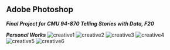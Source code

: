 ## Adobe Photoshop

_**Final Project for CMU 94-870 Telling Stories with Data, F20**_

_**Personal Works**_
![creative1](https://user-images.githubusercontent.com/38139294/94883306-5115e080-0438-11eb-94f4-c1d111a7efd1.JPG)
![creative2](https://user-images.githubusercontent.com/38139294/94883382-8a4e5080-0438-11eb-9c80-9f0beaeb3c41.JPG)
![creative3](https://user-images.githubusercontent.com/38139294/94883439-afdb5a00-0438-11eb-833a-67f4df866401.JPG)
![creative4](https://user-images.githubusercontent.com/38139294/94883460-be297600-0438-11eb-9f7c-e223f5aabcf7.JPG)
![creative5](https://user-images.githubusercontent.com/38139294/94883533-ec0eba80-0438-11eb-8bcd-e944d3251450.JPG)
![creative6](https://user-images.githubusercontent.com/38139294/94883655-32fcb000-0439-11eb-8ba6-47de62893174.JPG)
